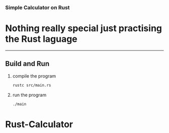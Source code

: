 ### Simple Calculator on Rust

# Nothing really special just practising the Rust laguage

--- 

## Build and Run
1. compile the program
    ```bash
    rustc src/main.rs
    ```
2. run the program
    ```bash
    ./main
    ```
# Rust-Calculator
